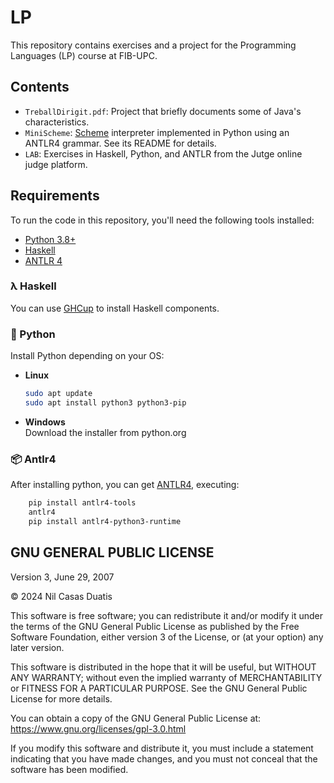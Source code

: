 # LP
This repository contains exercises and a project for the Programming Languages (LP) course at FIB-UPC.

## Contents

- `TreballDirigit.pdf`: Project that briefly documents some of Java's characteristics.
- `MiniScheme`: [Scheme](https://www.scheme.org/) interpreter implemented in Python using an ANTLR4 grammar. See its README for details.
- `LAB`: Exercises in Haskell, Python, and ANTLR from the Jutge online judge platform.

## Requirements

To run the code in this repository, you'll need the following tools installed:

- [Python 3.8+](https://www.python.org/downloads/)
- [Haskell](https://www.haskell.org/)
- [ANTLR 4](https://www.antlr.org/)

### λ Haskell

 You can use [GHCup](https://www.haskell.org/ghcup/) to install Haskell components.

### 🐍 Python 

Install Python depending on your OS:

- **Linux**
  ```bash
  sudo apt update
  sudo apt install python3 python3-pip
  ```
- **Windows** </br>
  Download the installer from python.org

### 📦 Antlr4

After installing python, you can get [ANTLR4](https://www.antlr.org/about.html), executing:
```bash
    pip install antlr4-tools
    antlr4
    pip install antlr4-python3-runtime
```

## GNU GENERAL PUBLIC LICENSE  
Version 3, June 29, 2007

© 2024 Nil Casas Duatis

This software is free software; you can redistribute it and/or modify it under the terms of the GNU General Public License as published by the Free Software Foundation, either version 3 of the License, or (at your option) any later version.

This software is distributed in the hope that it will be useful, but WITHOUT ANY WARRANTY; without even the implied warranty of MERCHANTABILITY or FITNESS FOR A PARTICULAR PURPOSE. See the GNU General Public License for more details.

You can obtain a copy of the GNU General Public License at: https://www.gnu.org/licenses/gpl-3.0.html

If you modify this software and distribute it, you must include a statement indicating that you have made changes, and you must not conceal that the software has been modified.

